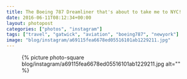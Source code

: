 ```yaml
---
title: The Boeing 787 Dreamliner that's about to take me to NYC!
date: 2016-06-11T08:12:34+00:00
layout: photopost
categories: ["photos", "instagram"]
tags: ["travel", "gatwick", "aviation", "boeing787", "newyork"]
image: "blog/instagram/a69115fea6678ed05516101ab1229211.jpg"
---
```


<figure class="photo photo--square">
  {% picture photo-square blog/instagram/a69115fea6678ed05516101ab1229211.jpg alt="" %}
</figure>


